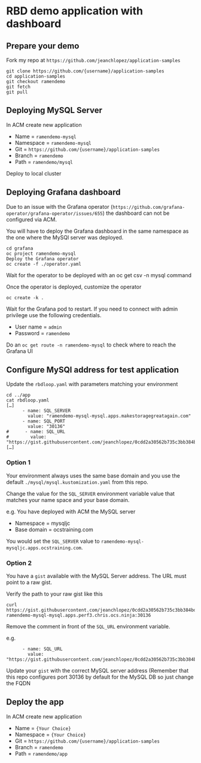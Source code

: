# RBD demo application with dashboard

## Prepare your demo
Fork my repo at `https://github.com/jeanchlopez/application-samples`

```
git clone https://github.com/{username}/application-samples
cd application-samples
git checkout ramendemo
git fetch
git pull
```

## Deploying MySQL Server

In ACM create new application

- Name = `ramendemo-mysql`
- Namespace = `ramendemo-mysql`
- Git = `https://github.com/{username}/application-samples`
- Branch = `ramendemo`
- Path = `ramendemo/mysql`

Deploy to local cluster

## Deploying Grafana dashboard

Due to an issue with the Grafana operator (`https://github.com/grafana-operator/grafana-operator/issues/655`)
the dashboard can not be configured via ACM.

You will have to deploy the Grafana dashboard in the same namespace as the one where the MySQl server was deployed.

```
cd grafana
oc project ramendemo-mysql
Deploy the Grafana operator
oc create -f ./operator.yaml
```

Wait for the operator to be deployed with an oc get csv -n mysql command

Once the operator is deployed, customize the operator

```
oc create -k .
```

Wait for the Grafana pod to restart. If you need to connect with admin privilege use the following credentials.

- User name = `admin`
- Password = `ramendemo`

Do an `oc get route -n ramendemo-mysql` to check where to reach the Grafana UI

## Configure MySQl address for test application

Update the `rbdloop.yaml` with parameters matching your environment

```
cd ../app
cat rbdloop.yaml
[…]
      - name: SQL_SERVER
        value: "ramendemo-mysql-mysql.apps.makestoragegreatagain.com"
      - name: SQL_PORT
        value: "30136"
#      - name: SQL_URL
#        value: "https://gist.githubusercontent.com/jeanchlopez/0cdd2a30562b735c3bb384bd734282b7/raw/c5d79fbe37fb6e243908a88bee4e66f7d692003e/sqlserver.url”
[…]
```

### Option 1

Your environment always uses the same base domain and you use the default `./mysql/mysql.kustomization.yaml` from this repo.

Change the value for the `SQL_SERVER` environment variable value that matches your name space and your base domain.

e.g. You have deployed with ACM the MySQL server

- Namespace = mysqljc
- Base domain = ocstraining.com

You would set the `SQL_SERVER` value to `ramendemo-mysql-mysqljc.apps.ocstraining.com`.

### Option 2

You have a `gist` available with the MySQL Server address. The URL must point to a raw gist.

Verify the path to your raw gist like this

```
curl https://gist.githubusercontent.com/jeanchlopez/0cdd2a30562b735c3bb384bd734282b7/raw/c5d79fbe37fb6e243908a88bee4e66f7d692003e/sqlserver.url
ramendemo-mysql-mysql.apps.perf3.chris.ocs.ninja:30136
```

Remove the comment in front of the `SQL_URL` environment variable.

e.g. 

```
      - name: SQL_URL
        value: "https://gist.githubusercontent.com/jeanchlopez/0cdd2a30562b735c3bb384bd734282b7/raw/c5d79fbe37fb6e243908a88bee4e66f7d692003e/sqlserver.url”
```

Update your `gist` with the correct MySQL server address (Remember that this repo configures port 30136 by default for the MySQL DB so just change the FQDN

## Deploy the app

In ACM create new application

- Name = `{Your Choice}`
- Namespace = `{Your Choice}`
- Git = `https://github.com/{username}/application-samples`
- Branch = `ramendemo`
- Path = `ramendemo/app`

